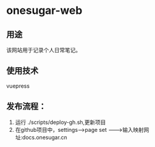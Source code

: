 # onesugar-web
## 用途
  该网站用于记录个人日常笔记。
## 使用技术
 vuepress
## 发布流程：
 1. 运行 ./scripts/deploy-gh.sh,更新项目
 2. 在github项目中，settings-->page set --->输入映射网址:docs.onesugar.cn 